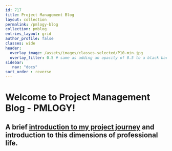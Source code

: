```yaml
---
id: 717    
title: Project Management Blog
layout: collection
permalink: /pmlogy-blog
collection: pmblog
entries_layout: grid
author_profile: false
classes: wide
header:
  overlay_image: /assets/images/classes-selected/P10-min.jpg
  overlay_filter: 0.5 # same as adding an opacity of 0.5 to a black background
sidebar:
   nav: "docs"
sort_order : reverse   
---
```

 
# Welcome to Project Management Blog - PMLOGY!

## A brief [introduction to my project journey](/pmlogy-home/) and introduction to this dimensions of professional life.
